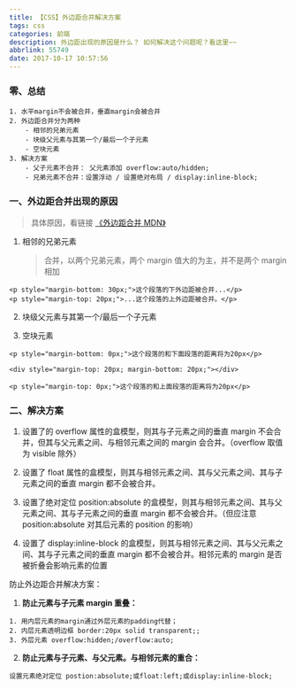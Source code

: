 ```yaml
---
title: 【CSS】外边距合并解决方案
tags: css
categories: 前端
description: 外边距出现的原因是什么？ 如何解决这个问题呢？看这里~~
abbrlink: 55749
date: 2017-10-17 10:57:56
---
```


### 零、总结

```
1. 水平margin不会被合并，垂直margin会被合并
2. 外边距合并分为两种
    - 相邻的兄弟元素
    - 块级父元素与其第一个/最后一个子元素
    - 空块元素
3. 解决方案
    - 父子元素不合并： 父元素添加 overflow:auto/hidden;
    - 兄弟元素不合并：设置浮动 / 设置绝对布局 / display:inline-block;
```

### 一、外边距合并出现的原因

> 具体原因，看链接
> [《外边距合并 MDN》](https://developer.mozilla.org/zh-CN/docs/Web/CSS/CSS_Box_Model/Mastering_margin_collapsing)

1.  相邻的兄弟元素
    > 合并，以两个兄弟元素，两个 margin 值大的为主，并不是两个 margin 相加

```
<p style="margin-bottom: 30px;">这个段落的下外边距被合并...</p>
<p style="margin-top: 20px;">...这个段落的上外边距被合并。</p>
```

2.  块级父元素与其第一个/最后一个子元素

3.  空块元素

```
<p style="margin-bottom: 0px;">这个段落的和下面段落的距离将为20px</p>

<div style="margin-top: 20px; margin-bottom: 20px;"></div>

<p style="margin-top: 0px;">这个段落的和上面段落的距离将为20px</p>
```

### 二、解决方案

1.  设置了的 overflow 属性的盒模型，则其与子元素之间的垂直 margin 不会合并，但其与父元素之间、与相邻元素之间的 margin 会合并。（overflow 取值为 visible 除外）

2.  设置了 float 属性的盒模型，则其与相邻元素之间、其与父元素之间、其与子元素之间的垂直 margin 都不会被合并。

3.  设置了绝对定位 position:absolute 的盒模型，则其与相邻元素之间、其与父元素之间、其与子元素之间的垂直 margin 都不会被合并。（但应注意 position:absolute 对其后元素的 position 的影响）

4.  设置了 display:inline-block 的盒模型，则其与相邻元素之间、其与父元素之间、其与子元素之间的垂直 margin 都不会被合并。相邻元素的 margin 是否被折叠会影响元素的位置

防止外边距合并解决方案：

1.  **防止元素与子元素 margin 重叠：**

```
1. 用内层元素的margin通过外层元素的padding代替；
2. 内层元素透明边框 border:20px solid transparent;;
3. 外层元素 overflow:hidden;/overflow:auto;
```

2.  **防止元素与子元素、与父元素。与相邻元素的重合：**

```
设置元素绝对定位 postion:absolute;或float:left;或display:inline-block;
```
